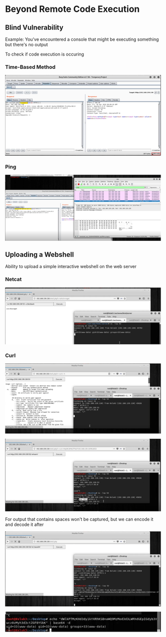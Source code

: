 # Beyond Remote Code Execution

## Blind Vulnerability

Example: You've encountered a console that might be executing something but there's no output

To check if code execution is occuring

### Time-Based Method

![](<../../../../.gitbook/assets/image (27) (1) (1).png>)

### Ping

![](<../../../../.gitbook/assets/image (22) (1) (1).png>)

## Uploading a Webshell

Ability to upload a simple interactive webshell on the web server

### Netcat

![](<../../../../.gitbook/assets/image (6) (1) (1).png>)

### Curl

![](<../../../../.gitbook/assets/image (24) (1) (1).png>)

![](<../../../../.gitbook/assets/image (32) (1) (1).png>)

For output that contains spaces won't be captured, but we can encode it and decode it after

![](<../../../../.gitbook/assets/image (34) (1) (1) (1).png>)

![](<../../../../.gitbook/assets/image (14) (1) (1) (1).png>)
